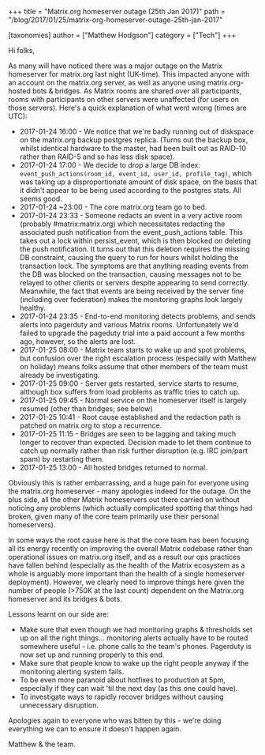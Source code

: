 +++
title = "Matrix.org homeserver outage (25th Jan 2017)"
path = "/blog/2017/01/25/matrix-org-homeserver-outage-25th-jan-2017"

[taxonomies]
author = ["Matthew Hodgson"]
category = ["Tech"]
+++

Hi folks,

As many will have noticed there was a major outage on the Matrix homeserver for matrix.org last night (UK-time).  This impacted anyone with an account on the matrix.org server, as well as anyone using matrix.org-hosted bots & bridges.  As Matrix rooms are shared over all participants, rooms with participants on other servers were unaffected (for users on those servers). Here's a quick explanation of what went wrong (times are UTC):

<ul>
<li>2017-01-24 16:00 - We notice that we're badly running out of diskspace on the matrix.org backup postgres replica.  (Turns out the backup box, whilst identical hardware to the master, had been built out as RAID-10 rather than RAID-5 and so has less disk space).
</li><li>2017-01-24 17:00 - We decide to drop a large DB index: <code>event_push_actions(room_id, event_id, user_id, profile_tag)</code>, which was taking up a disproportionate amount of disk space, on the basis that it didn't appear to be being used according to the postgres stats.  All seems good.
</li><li>2017-01-24 ~23:00 - The core matrix.org team go to bed.
</li><li>2017-01-24 23:33 - Someone redacts an event in a very active room (probably #matrix:matrix.org) which necessitates redacting the associated push notification from the event_push_actions table.  This takes out a lock within persist_event, which is then blocked on deleting the push notification.  It turns out that this deletion requires the missing DB constraint, causing the query to run for hours whilst holding the transaction lock.  The symptoms are that anything reading events from the DB was blocked on the transaction, causing messages not to be relayed to other clients or servers despite appearing to send correctly.  Meanwhile, the fact that events are being received by the server fine (including over federation) makes the monitoring graphs look largely healthy.
</li><li>2017-01-24 23:35 - End-to-end monitoring detects problems, and sends alerts into pagerduty and various Matrix rooms.  Unfortunately we'd failed to upgrade the pageduty trial into a paid account a few months ago, however, so the alerts are lost.
</li><li>2017-01-25 08:00 - Matrix team starts to wake up and spot problems, but confusion over the right escalation process (especially with Matthew on holiday) means folks assume that other members of the team must already be investigating.
</li><li>2017-01-25 09:00 - Server gets restarted, service starts to resume, although box suffers from load problems as traffic tries to catch up.
</li><li>2017-01-25 09:45 - Normal service on the homeserver itself is largely resumed (other than bridges; see below)
</li><li>2017-01-25 10:41 - Root cause established and the redaction path is patched on matrix.org to stop a recurrence.
</li><li>2017-01-25 11:15 - Bridges are seen to be lagging and taking much longer to recover than expected.   Decision made to let them continue to catch up normally rather than risk further disruption (e.g. IRC join/part spam) by restarting them.
</li><li>2017-01-25 13:00 - All hosted bridges returned to normal.</li>
</ul>

Obviously this is rather embarrassing, and a huge pain for everyone using the matrix.org homeserver - many apologies indeed for the outage. On the plus side, all the other Matrix homeservers out there carried on without noticing any problems (which actually complicated spotting that things had broken, given many of the core team primarily use their personal homeservers).

In some ways the root cause here is that the core team has been focusing all its energy recently on improving the overall Matrix codebase rather than operational issues on matrix.org itself, and as a result our ops practices have fallen behind (especially as the health of the Matrix ecosystem as a whole is arguably more important than the health of a single homeserver deployment).  However, we clearly need to improve things here given the number of people (>750K at the last count) dependent on the Matrix.org homeserver and its bridges & bots.

Lessons learnt on our side are:
<ul>
<li>Make sure that even though we had monitoring graphs & thresholds set up on all the right things... monitoring alerts actually have to be routed somewhere useful - i.e. phone calls to the team's phones.  Pagerduty is now set up and running properly to this end.</li>
<li>Make sure that people know to wake up the right people anyway if the monitoring alerting system fails.</li>
<li>To be even more paranoid about hotfixes to production at 5pm, especially if they can wait 'til the next day (as this one could have).</li>
<li>To investigate ways to rapidly recover bridges without causing unnecessary disruption.</li>
</ul>

Apologies again to everyone who was bitten by this - we're doing everything we can to ensure it doesn't happen again.

Matthew & the team.
